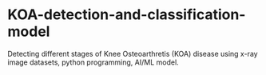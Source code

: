 # KOA-detection-and-classification-model
Detecting different stages of Knee Osteoarthretis (KOA) disease using x-ray image datasets, python programming, AI/ML model.
